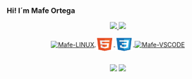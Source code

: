 ### Hi! I´m Mafe Ortega

<!--
**mafeob1/mafeob1** is a ✨ _special_ ✨ repository because its `README.md` (this file) appears on your GitHub profile.

Here are some ideas to get you started:

- 🌱 I’m currently learning 
- 📫 How to reach me: mafeortegab1@gmail.com


-->
<div align="center">
  <a href="https://github.com/mafeortega">
  <img height="145em" src="https://github-readme-stats.vercel.app/api?username=mafeortega&show_icons=true&theme=algolia&include_all_commits=true&count_private=true"/>
  <img height="145em" src="https://github-readme-stats.vercel.app/api/top-langs/?username=mafeortega&layout=compact&langs_count=7&theme=algolia"/>
</div>
<div style="display: inline_block" align="center"><br>
  <img align="center" alt="Mafe-LINUX" height="30" width="40" src="https://cdn.jsdelivr.net/gh/devicons/devicon/icons/linux/linux-original.svg">
  <img align="center" alt="Mafe-HTML" height="30" width="40" src="https://raw.githubusercontent.com/devicons/devicon/master/icons/html5/html5-original.svg">
  <img align="center" alt="Mafe-CSS" height="30" width="40" src="https://raw.githubusercontent.com/devicons/devicon/master/icons/css3/css3-original.svg">
  <img align="center" alt="Mafe-VSCODE" height="30" width="40" src="https://cdn.jsdelivr.net/gh/devicons/devicon/icons/vscode/vscode-original.svg">
  

  
  ##
   
<div> 

  <a href="https://instagram.com/mafeortegab1" target="_blank"><img src="https://img.shields.io/badge/-Instagram-%23E4405F?style=for-the-badge&logo=instagram&logoColor=white" target="_blank"></a>
 <a href = "mailto:mafeortegab1@gmail.com"><img src="https://img.shields.io/badge/-Gmail-%23333?style=for-the-badge&logo=gmail&logoColor=white" target="_blank"></a>
  </div>
